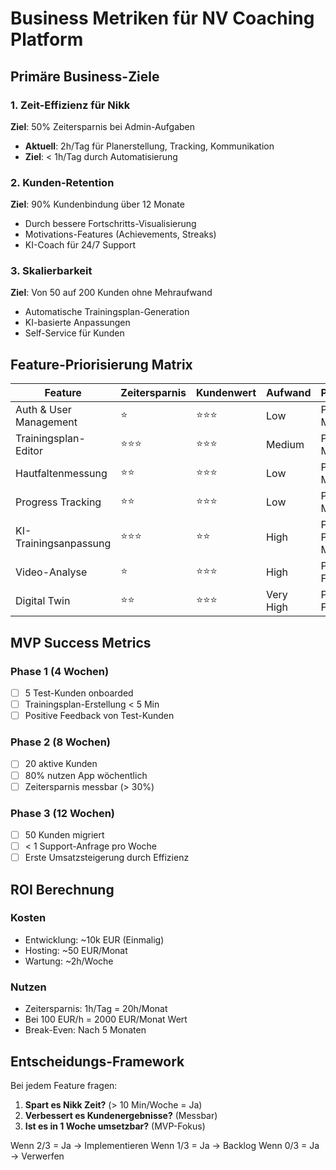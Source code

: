 # Business Metriken für NV Coaching Platform

## Primäre Business-Ziele

### 1. Zeit-Effizienz für Nikk
**Ziel**: 50% Zeitersparnis bei Admin-Aufgaben
- **Aktuell**: 2h/Tag für Planerstellung, Tracking, Kommunikation
- **Ziel**: < 1h/Tag durch Automatisierung

### 2. Kunden-Retention
**Ziel**: 90% Kundenbindung über 12 Monate
- Durch bessere Fortschritts-Visualisierung
- Motivations-Features (Achievements, Streaks)
- KI-Coach für 24/7 Support

### 3. Skalierbarkeit
**Ziel**: Von 50 auf 200 Kunden ohne Mehraufwand
- Automatische Trainingsplan-Generation
- KI-basierte Anpassungen
- Self-Service für Kunden

## Feature-Priorisierung Matrix

| Feature | Zeitersparnis | Kundenwert | Aufwand | Priorität |
|---------|--------------|------------|---------|-----------|
| Auth & User Management | ⭐ | ⭐⭐⭐ | Low | P0 - MVP |
| Trainingsplan-Editor | ⭐⭐⭐ | ⭐⭐⭐ | Medium | P0 - MVP |
| Hautfaltenmessung | ⭐⭐ | ⭐⭐⭐ | Low | P0 - MVP |
| Progress Tracking | ⭐⭐ | ⭐⭐⭐ | Low | P0 - MVP |
| KI-Trainingsanpassung | ⭐⭐⭐ | ⭐⭐ | High | P1 - Post-MVP |
| Video-Analyse | ⭐ | ⭐⭐⭐ | High | P2 - Future |
| Digital Twin | ⭐⭐ | ⭐⭐⭐ | Very High | P2 - Future |

## MVP Success Metrics

### Phase 1 (4 Wochen)
- [ ] 5 Test-Kunden onboarded
- [ ] Trainingsplan-Erstellung < 5 Min
- [ ] Positive Feedback von Test-Kunden

### Phase 2 (8 Wochen)
- [ ] 20 aktive Kunden
- [ ] 80% nutzen App wöchentlich
- [ ] Zeitersparnis messbar (> 30%)

### Phase 3 (12 Wochen)
- [ ] 50 Kunden migriert
- [ ] < 1 Support-Anfrage pro Woche
- [ ] Erste Umsatzsteigerung durch Effizienz

## ROI Berechnung

### Kosten
- Entwicklung: ~10k EUR (Einmalig)
- Hosting: ~50 EUR/Monat
- Wartung: ~2h/Woche

### Nutzen
- Zeitersparnis: 1h/Tag = 20h/Monat
- Bei 100 EUR/h = 2000 EUR/Monat Wert
- Break-Even: Nach 5 Monaten

## Entscheidungs-Framework

Bei jedem Feature fragen:
1. **Spart es Nikk Zeit?** (> 10 Min/Woche = Ja)
2. **Verbessert es Kundenergebnisse?** (Messbar)
3. **Ist es in 1 Woche umsetzbar?** (MVP-Fokus)

Wenn 2/3 = Ja → Implementieren
Wenn 1/3 = Ja → Backlog
Wenn 0/3 = Ja → Verwerfen